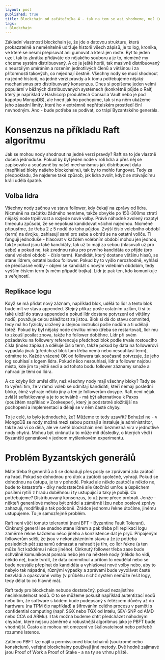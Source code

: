 ```yaml
---
layout: post
published: true
title: Blockchain od začátečníka 4 - tak na tom se asi shodneme, ne? (distribuovaný konsenzus)
tags:
- Blockchain
---
```

Základní vlastností blockchain je, že jde o datovou strukturu, která prokazatelně a neměnitelně udržuje historii všech zápisů, je to log, kronika, ve které se nesmí přepisovat ani gumovat a která jen roste. Být to jeden uzel, tak to zkrátka přidáváte do nějakého souboru a je to, nicméně my chceme systém distribuovaný. A co je ještě horší, tak masivně distribuovaný s neustálým umíráním a rozením jednotlivých členů a většinou i za přítomnosti takových, co nejednají čestně. Všechny nody se musí shodnout na jedné historii, na jedné verzi pravdy a k tomu potřebujeme nějaký mechanismus pro distribuovaný konsenzus. Dnes si popíšeme jeden velmi populární v běžných distribuovaných systémech (konkrétně půjde o Ralf, který je například v Hashicorp produktech Consul a Vault nebo je pod kapotou MongoDB), ale hned jak ho pochopíme, tak si na něm ukážeme jeho zásadní limity, které ho v extrémně nepřátelském prostředí činí nevhodným. Ano - bude potřeba se podívat, co trápí Byzantského generála.

# Konsenzus na příkladu Raft algoritmu
Jak se mohou nody shodnout na jedné verzi pravdy? Raft na to jde vlastně docela jednoduše. Pokud by byl jeden node v roli lídra a přes něj se zapisovalo a současně by našel mechanismus jak distribuovat data (například bloky našeho blockchainu), tak by to mohlo fungovat. Tedy za předpokladu, že najdeme také způsob, jak lídra zvolit, když se stávajícímu králi udělá špatně.

## Volba lídra
Všechny nody začnou ve stavu follower, kdy čekají na zprávy od lídra. Nicméně na začátku žádného nemáme, takže obvykle po 150-300ms ztratí nějaký node trpělivost a rozjede nové volby. Právě náhodně zvolený rozptyl timeoutu způsobí, že se nepokusí kandidovat všichni najednou. Nicméně připusťme, že třeba 2 z 5 nodů do toho půjdou. Zvýší číslo volebního období (term) na dvojku, zahlasují sami pro sebe a obrátí se na ostatní voliče. Ti fungují jednoduše - hlasovat v každém volebním období mohou jen jednou, takže pokud jsou také kandidáty, tak už to mají za sebou (hlasovali už pro sebe) a pokud ne, tak zvednou ruku pro prvního kandidáta co přijde (pro dané volební období - číslo term). Kandidát, který dostane většinu hlasů, se stane lídrem, ostatní budou follower. Pokud by to vyšlo nerozhodně, vyhlásí se předčasné volby - objeví se kandidát s novým volebním obdobím, tedy vyšším číslem term (v mém případě trojka). Lídr je pak ten, kdo komunikuje s veřejností.

## Replikace logu
Když se má přidat nový záznam, například blok, udělá to lídr a tento blok bude mít ve stavu appended. Stejný příkaz pošle ostatním uzlům, ti si to také uloží do stavu appended a pokud lídr dostane potvrzení od většiny nodů, považuje celou záležitost za jistou. Blok si dá do stavu commited, tedy má ho fyzicky uložený a stejnou instrukci pošle nodům a ti udělají totéž. Pokud by byl nějaký node chvilku mimo (třeba se restartoval), lídr mu to zkouší posílat znova, takže ho follower doběhne. Lídr při svém požadavku na followery referencuje předchozí blok podle trvale rostoucího čísla (index zápisu) a sděluje číslo term, takže pokud by data na followerovi vypadala jinak (předchozí blok tam třeba nemá nebo nesouhlasí term), odmítne to. Každé vrácené OK od followera tak současně potvrzuje, že jeho log souhlasí s logem lídra. Pokud něco nesouhlasí, lídr a follower najdou místo, kde jim to ještě sedí a od tohoto bodu follower záznamy smaže a nahradí je těmi od lídra.

A co kdyby lídr umřel dřív, než všechny nody mají všechny bloky? Tady se to vyřeší tím, že v rámci voleb se odmítají kandidáti, kteří nemají poslední bloky, čímž vyhraje někdo jiný a ten je followerům dosype. Raft není nějak zvlášť sofistikovaný a je to schválně - má být alternativou k Paxos (použitém například v Zookeeper), který je podstatně složitější na pochopení a implementaci a dělají se v něm časté chyby.

To je celé, to bylo jednoduché, že? Můžeme to tedy uzavřít? Bohužel ne - v MongoDB se nody možná mezi sebou poznají a instaluje je administrátor, takže asi ví co dělá, ale ve světě blockchain není bezmezná víra v jednotlivé nody chytrá. Mohou být cinknutí a to může mít důsledky, o kterých vědí i Byzantští generálové v jednom myšlenkovém experimentu.

# Problém Byzantských generálů
Máte třeba 9 generálů a ti se dohadují přes posly se zprávami zda zaútočí na hrad. Pokud se dohodnou pro útok a zaútočí společně, vyhrají. Pokud se dohodnou na ústupu, je to v pohodě. Pokud ale někdo zaútočí a někdo ne, bude to katastrofa - díky nedostatečné síle útočníci umřou a úspěchem posílení rytíři z hradu doběhnou i ty ustupující a taky je pobijí. Co potřebujeme? Distribuovaný konsenzus, to už jsme přece probrali. Jenže - někteří generálové mohou být zrádci a záměrně lžou nebo poslové zprávy zahazují, modifikují a tak podobně. Zrádce jednomu řekne útočíme, jinému ustupujeme. To je samozřejmě problém.

Raft není vůči tomuto tolerantní (není BFT - Byzantine Fault Tolerant). Cinknutý generál se snadno stane lídrem a pak třeba při replikaci logu záměrně řekne každému něco jiného a konzistence dat je pryč. Připojeným followerům sdělí, že jsou v nekonzistentním stavu a že je potřeba posledních pět záznamů odmazat a nahradit je tím, co lídr řekne (a ten může říct každému i něco jiného). Cinknutý follower třeba zase bude schválně komunikovat pomalu nebo jen na některé nody (někdo ho vidí, někdo ne), bude tvrdit, že data commitnul a přitom to neudělal nebo se bude neustále přepínat do kandidáta a vyhlašovat nové volby nebo, aby to nebylo tak nápadné, různými výpadky a zprávami bude vyvolávat časté bezvládí a opakované volby (v průběhu nichž systém nemůže řešit logy, tedy dělat to co hlavně má). 

Raft tedy pro blockchain nebude dostatečný, pokud nezajistíme necinknutelnost nodů. O to se můžeme pokusit například autentizací nodů nebo tím, že software s kódem bude podepsaný s řetězcem důvěry až do hardwaru (na TPM čip například) a šifrováním celého procesu v paměti s confidential computing (např. SGX nebo TGX od Intelu, SEV-SNP od AMD nebo CCA od ARMu). I tak možná budeme chtít předcházet náhodným chybám, které nejsou záměrné a robustnější algoritmus jako je PBFT bude vhodnější. Často ale mohou mít omezení ve škálovatelnost nebo potřebě rozumné latence. 

Zatímco PBFT lze najít u permissioned blockchainů (soukromé nebo konsircium), veřejné blockchainy používají jiné metody. Dvě hodně zajímavé jsou Proof of Work a Proof of Stake - a na ty se vrhnu příště.
